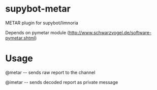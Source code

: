 supybot-metar
=============

METAR plugin for supybot/limnoria

Depends on pymetar module (http://www.schwarzvogel.de/software-pymetar.shtml)

Usage
=====

@metar <ICAO code> -- sends raw report to the channel

@imetar <ICAO code> -- sends decoded report as private message
